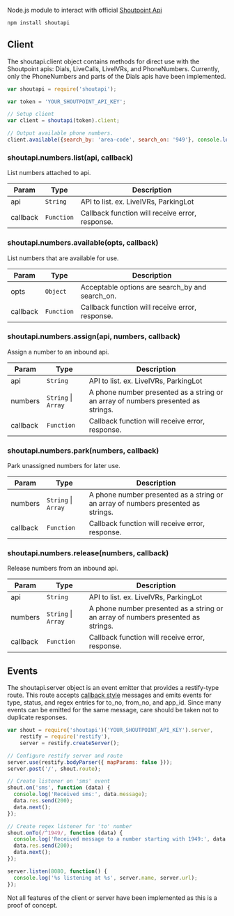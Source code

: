 Node.js module to interact with official [Shoutpoint Api](https://dev-shoutpointapi.devportal.apigee.com)

```sh
npm install shoutapi
```

## Client
The shoutapi.client object contains methods for direct use with the Shoutpoint apis: Dials, LiveCalls, LiveIVRs, and PhoneNumbers. Currently, only the PhoneNumbers and parts of the Dials apis have been implemented.

```js
var shoutapi = require('shoutapi');

var token = 'YOUR_SHOUTPOINT_API_KEY';

// Setup client
var client = shoutapi(token).client;

// Output available phone numbers.
client.available({search_by: 'area-code', search_on: '949'}, console.log);

```

### shoutapi.numbers.list(api, callback)
List numbers attached to api.

| Param | Type | Description |
| --- | --- | --- |
| api | <code>String</code> | API to list. ex. LiveIVRs, ParkingLot |
| callback | <code>Function</code> | Callback function will receive error, response. |

### shoutapi.numbers.available(opts, callback)
List numbers that are available for use.

| Param | Type | Description |
| --- | --- | --- |
| opts | <code>Object</code> | Acceptable options are search_by and search_on. |
| callback | <code>Function</code> | Callback function will receive error, response. |

### shoutapi.numbers.assign(api, numbers, callback)
Assign a number to an inbound api.

| Param | Type | Description |
| --- | --- | --- |
| api | <code>String</code> | API to list. ex. LiveIVRs, ParkingLot |
| numbers | <code>String</code> &#124; <code>Array</code> | A phone number presented as a string or an array of numbers presented as strings. |
| callback | <code>Function</code> | Callback function will receive error, response. |

### shoutapi.numbers.park(numbers, callback)
Park unassigned numbers for later use.

| Param | Type | Description |
| --- | --- | --- |
| numbers | <code>String</code> &#124; <code>Array</code> | A phone number presented as a string or an array of numbers presented as strings. |
| callback | <code>Function</code> | Callback function will receive error, response. |

### shoutapi.numbers.release(numbers, callback)
Release numbers from an inbound api.

| Param | Type | Description |
| --- | --- | --- |
| api | <code>String</code> | API to list. ex. LiveIVRs, ParkingLot |
| numbers | <code>String</code> &#124; <code>Array</code> | A phone number presented as a string or an array of numbers presented as strings. |
| callback | <code>Function</code> | Callback function will receive error, response. |

## Events
The shoutapi.server object is an event emitter that provides a restify-type route. This route accepts [callback style](https://dev-shoutpointapi.devportal.apigee.com/docs/apis/live-ivrs) messages and emits events for type, status, and regex entries for to_no, from_no, and app_id. Since many events can be emitted for the same message, care should be taken not to duplicate responses.

```js
var shout = require('shoutapi')('YOUR_SHOUTPOINT_API_KEY').server,
    restify = require('restify'),
    server = restify.createServer();

// Configure restify server and route
server.use(restify.bodyParser({ mapParams: false }));
server.post('/', shout.route);

// Create listener on 'sms' event
shout.on('sms', function (data) {
  console.log('Received sms:', data.message);
  data.res.send(200);
  data.next();
});

// Create regex listener for 'to' number
shout.onTo(/^1949/, function (data) {
  console.log('Received message to a number starting with 1949:', data.message);
  data.res.send(200);
  data.next();
});

server.listen(8080, function() {
  console.log('%s listening at %s', server.name, server.url);
});

```

Not all features of the client or server have been implemented as this is a proof of concept.